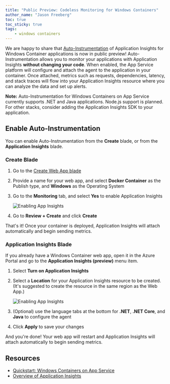 ```yaml
---
title: "Public Preview: Codeless Monitoring for Windows Containers"
author_name: "Jason Freeberg"
toc: true
toc_sticky: true
tags:
    - windows containers
---
```


We are happy to share that [Auto-Instrumentation](https://docs.microsoft.com/azure/azure-monitor/app/codeless-overview) of Application Insights for Windows Container applications is now in public preview! Auto-Instrumentation allows you to monitor your applications with Application Insights **without changing your code**. When enabled, the App Service platform will configure and attach the agent to the application in your container. Once attached, metrics such as requests, dependencies, latency, and stack traces will flow into your Application Insights resource where you can analyze the data and set up alerts.

**Note:** Auto-Instrumentation for Windows Containers on App Service currently supports .NET and Java applications. Node.js support is planned. For other stacks, consider adding the Application Insights SDK to your application.

## Enable Auto-Instrumentation

You can enable Auto-Instrumentation from the **Create** blade, or from the **Application Insights** blade.

### Create Blade

1. Go to the [Create Web App blade](https://portal.azure.com/#create/Microsoft.WebSite)
1. Provide a name for your web app, and select **Docker Container** as the Publish type, and **Windows** as the Operating System
1. Go to the **Monitoring** tab, and select **Yes** to enable Application Insights

    ![Enabling App Insights]({{site.baseurl}}/media/2022/04/windows-containers-create.png)

1. Go to **Review + Create** and click **Create**

That's it! Once your container is deployed, Application Insights will attach automatically and begin sending metrics.

### Application Insights Blade

If you already have a Windows Container web app, open it in the Azure Portal and go to the **Application Insights (preview)** menu item.

1. Select **Turn on Application Insights**
1. Select a **Location** for your Application Insights resource to be created. (It's suggested to create the resource in the same region as the Web App.)

    ![Enabling App Insights]({{site.baseurl}}/media/2022/04/windows-containers-ai-blade.png)

1. (Optional) use the language tabs at the bottom for **.NET**, **.NET Core**, and **Java** to configure the agent
1. Click **Apply** to save your changes

And you're done! Your web app will restart and Application Insights will attach automatically to begin sending metrics.

## Resources

- [Quickstart: Windows Containers on App Service](https://docs.microsoft.com/azure/app-service/quickstart-custom-container?tabs=dotnet&pivots=container-windows)
- [Overview of Application Insights](https://docs.microsoft.com/azure/azure-monitor/app/app-insights-overview)
